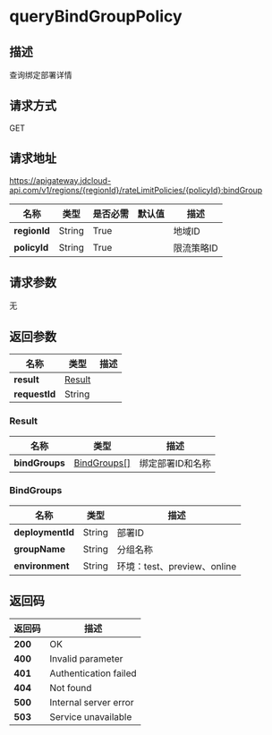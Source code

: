 # queryBindGroupPolicy


## 描述
查询绑定部署详情

## 请求方式
GET

## 请求地址
https://apigateway.jdcloud-api.com/v1/regions/{regionId}/rateLimitPolicies/{policyId}:bindGroup

|名称|类型|是否必需|默认值|描述|
|---|---|---|---|---|
|**regionId**|String|True| |地域ID|
|**policyId**|String|True| |限流策略ID|

## 请求参数
无


## 返回参数
|名称|类型|描述|
|---|---|---|
|**result**|[Result](querybindgrouppolicy#result)| |
|**requestId**|String| |

### <div id="result">Result</div>
|名称|类型|描述|
|---|---|---|
|**bindGroups**|[BindGroups[]](querybindgrouppolicy#bindgroups)|绑定部署ID和名称|
### <div id="bindgroups">BindGroups</div>
|名称|类型|描述|
|---|---|---|
|**deploymentId**|String|部署ID|
|**groupName**|String|分组名称|
|**environment**|String|环境：test、preview、online|

## 返回码
|返回码|描述|
|---|---|
|**200**|OK|
|**400**|Invalid parameter|
|**401**|Authentication failed|
|**404**|Not found|
|**500**|Internal server error|
|**503**|Service unavailable|
